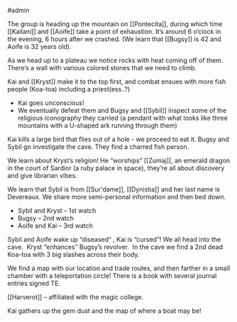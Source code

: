 #admin 

The group is heading up the mountain on [[Pontecita]], during which time [[Kailani]] and [[Aoife]] take a point of exhaustion. It’s around 6 o’clock in the evening, 6 hours after we crashed. (We learn that [[Bugsy]] is 42 and Aoife is 32 years old).  

As we head up to a plateau we notice rocks with heat coming off of them. There’s a wall with various colored stones that we need to climb. 

Kai and [[Kryst]] make it to the top first, and combat ensues with more fish people (Koa-toa) including a priest(ess..?) 
- Kai goes unconscious!
- We eventually defeat them and Bugsy and [[Sybil]] inspect some of the religious iconography they carried (a pendant with what looks like three mountains with a U-shaped ark running through them)

Kai kills a large bird that flies out of a hole - we proceed to eat it.
Bugsy and Sybil go investigate the cave. They find a charred fish person.

We learn about Kryst’s religion! He “worships” [[Zumaj]], an emerald dragon in the court of Sardior (a ruby palace in space), they’re all about discovery and give librarian vibes.

We learn that Sybil is from [[Sur'dame]], [[Dynistia]] and her last name is Devereaux. We share more semi-personal information and then bed down.

- Sybil and Kryst – 1st watch
- Bugsy – 2nd watch
- Aoife and Kai – 3rd watch

Sybil and Aoife wake up “diseased” , Kai is “cursed”!
We all head into the cave. 
Kryst “enhances” Bugsy’s revolver. 
In the cave we find a 2nd dead Koa-toa with 3 big slashes across their body. 

We find a map with our location and trade routes, and then farther in a small chamber with a teleportation circle! There is a book with several journal entries signed TE. 

[[Harverot]] – affiliated with the magic college.

Kai gathers up the gem dust and the map of where a boat may be!
